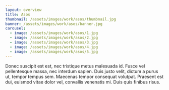 ```yaml
---
layout: overview
title: Asos
thumbnail: /assets/images/work/asos/thumbnail.jpg
banner: /assets/images/work/asos/banner.jpg
carousel:
  - image: /assets/images/work/asos/1.jpg
  - image: /assets/images/work/asos/2.jpg
  - image: /assets/images/work/asos/3.jpg
  - image: /assets/images/work/asos/4.jpg
  - image: /assets/images/work/asos/5.jpg
---
```


Donec suscipit est est, nec tristique metus malesuada id. Fusce vel pellentesque massa, nec interdum sapien. Duis justo velit, dictum a purus ut, tempor tempus sem. Maecenas tempor consequat volutpat. Praesent est dui, euismod vitae dolor vel, convallis venenatis mi. Duis quis finibus risus.

